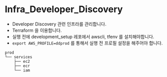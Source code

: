 # Infra_Developer_Discovery

- Developer Discovery 관련 인프라를 관리합니다.
- Terraform 을 이용합니다.
- 실행 전에 development_setup 레포에서 awscli, tfenv 를 설치해야합니다.
- `export AWS_PROFILE=ddprod` 를 통해서 실행 전 프로필 설정을 해주어야 합니다.

```
prod
└── services
    ├── ec2
    ├── ecr
    └── iam

```